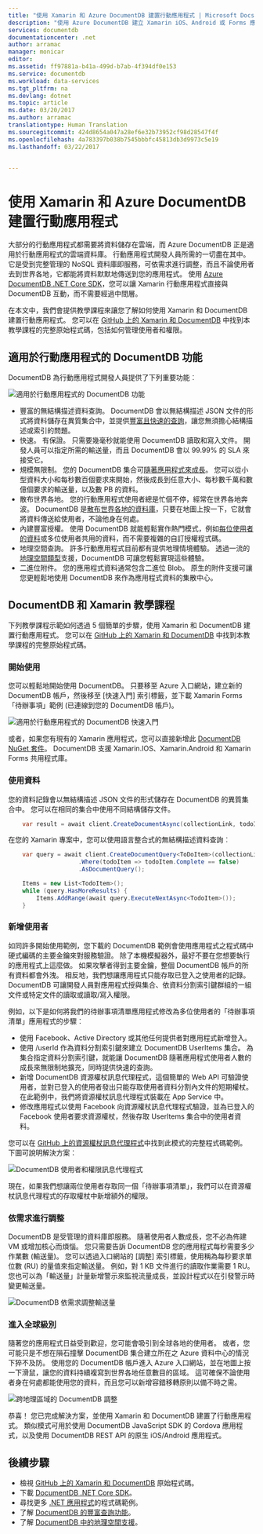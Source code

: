 ```yaml
---
title: "使用 Xamarin 和 Azure DocumentDB 建置行動應用程式 | Microsoft Docs"
description: "使用 Azure DocumentDB 建立 Xamarin iOS、Android 或 Forms 應用程式的教學課程。 DocumentDB 是速度驚人的全球級行動應用程式雲端資料庫。"
services: documentdb
documentationcenter: .net
author: arramac
manager: monicar
editor: 
ms.assetid: ff97881a-b41a-499d-b7ab-4f394df0e153
ms.service: documentdb
ms.workload: data-services
ms.tgt_pltfrm: na
ms.devlang: dotnet
ms.topic: article
ms.date: 03/20/2017
ms.author: arramac
translationtype: Human Translation
ms.sourcegitcommit: 424d8654a047a28ef6e32b73952cf98d28547f4f
ms.openlocfilehash: 4a783397b038b7545bbbfc45813db3d9973c5e19
ms.lasthandoff: 03/22/2017


---
```

# <a name="build-mobile-applications-with-xamarin-and-azure-documentdb"></a>使用 Xamarin 和 Azure DocumentDB 建置行動應用程式
大部分的行動應用程式都需要將資料儲存在雲端，而 Azure DocumentDB 正是適用於行動應用程式的雲端資料庫。 行動應用程式開發人員所需的一切盡在其中。 它是受到完整管理的 NoSQL 資料庫即服務，可依需求進行調整，而且不論使用者去到世界各地，它都能將資料默默地傳送到您的應用程式。 使用 [Azure DocumentDB .NET Core SDK](documentdb-sdk-dotnet-core.md)，您可以讓 Xamarin 行動應用程式直接與 DocumentDB 互動，而不需要經過中間層。

在本文中，我們會提供教學課程來讓您了解如何使用 Xamarin 和 DocumentDB 建置行動應用程式。 您可以在 [GitHub 上的 Xamarin 和 DocumentDB](https://github.com/Azure/azure-documentdb-dotnet/tree/master/samples/xamarin) 中找到本教學課程的完整原始程式碼，包括如何管理使用者和權限。

## <a name="documentdb-capabilities-for-mobile-apps"></a>適用於行動應用程式的 DocumentDB 功能
DocumentDB 為行動應用程式開發人員提供了下列重要功能︰

![適用於行動應用程式的 DocumentDB 功能](media/documentdb-mobile-apps-with-xamarin/documentdb-for-mobile.png)

* 豐富的無結構描述資料查詢。 DocumentDB 會以無結構描述 JSON 文件的形式將資料儲存在異質集合中，並提供[豐富且快速的查詢](documentdb-sql-query.md)，讓您無須擔心結構描述或索引的問題。
* 快速。 有保證。 只需要幾毫秒就能使用 DocumentDB 讀取和寫入文件。 開發人員可以指定所需的輸送量，而且 DocumentDB 會以 99.99% 的 SLA 來接受它。
* 規模無限制。 您的 DocumentDB 集合可[隨著應用程式來成長](documentdb-partition-data.md)。 您可以從小型資料大小和每秒數百個要求來開始，然後成長到任意大小、每秒數千萬和數億個要求的輸送量，以及數 PB 的資料。
* 散布世界各地。 您的行動應用程式使用者總是忙個不停，經常在世界各地奔波。 DocumentDB 是[散布世界各地的資料庫](documentdb-distribute-data-globally.md)，只要在地圖上按一下，它就會將資料傳送給使用者，不論他身在何處。
* 內建豐富授權。 使用 DocumentDB 就能輕鬆實作熱門模式，例如[每位使用者的資料](https://aka.ms/documentdb-xamarin-todouser)或多位使用者共用的資料，而不需要複雜的自訂授權程式碼。
* 地理空間查詢。 許多行動應用程式目前都有提供地理情境體驗。 透過一流的[地理空間類型](documentdb-geospatial.md)支援，DocumentDB 可讓您輕鬆實現這些體驗。
* 二進位附件。 您的應用程式資料通常包含二進位 Blob。 原生的附件支援可讓您更輕鬆地使用 DocumentDB 來作為應用程式資料的集散中心。

## <a name="documentdb-and-xamarin-tutorial"></a>DocumentDB 和 Xamarin 教學課程
下列教學課程示範如何透過 5 個簡單的步驟，使用 Xamarin 和 DocumentDB 建置行動應用程式。 您可以在 [GitHub 上的 Xamarin 和 DocumentDB](https://github.com/Azure/azure-documentdb-dotnet/tree/master/samples/xamarin) 中找到本教學課程的完整原始程式碼。

### <a name="get-started"></a>開始使用
您可以輕鬆地開始使用 DocumentDB。 只要移至 Azure 入口網站，建立新的 DocumentDB 帳戶，然後移至 [快速入門] 索引標籤，並下載 Xamarin Forms「待辦事項」範例 (已連線到您的 DocumentDB 帳戶)。 

![適用於行動應用程式的 DocumentDB 快速入門](media/documentdb-mobile-apps-with-xamarin/documentdb-quickstart.png)

或者，如果您有現有的 Xamarin 應用程式，您可以直接新增此 [DocumentDB NuGet 套件](documentdb-sdk-dotnet-core.md)。 DocumentDB 支援 Xamarin.IOS、Xamarin.Android 和 Xamarin Forms 共用程式庫。

### <a name="work-with-data"></a>使用資料
您的資料記錄會以無結構描述 JSON 文件的形式儲存在 DocumentDB 的異質集合中。 您可以在相同的集合中使用不同結構儲存文件。

```cs
    var result = await client.CreateDocumentAsync(collectionLink, todoItem);
```

在您的 Xamarin 專案中，您可以使用語言整合式的無結構描述資料查詢︰

```cs
    var query = await client.CreateDocumentQuery<ToDoItem>(collectionLink)
                    .Where(todoItem => todoItem.Complete == false)
                    .AsDocumentQuery();

    Items = new List<TodoItem>();
    while (query.HasMoreResults) {
        Items.AddRange(await query.ExecuteNextAsync<TodoItem>());
    }
```
### <a name="add-users"></a>新增使用者
如同許多開始使用範例，您下載的 DocumentDB 範例會使用應用程式之程式碼中硬式編碼的主要金鑰來對服務驗證。 除了本機模擬器外，最好不要在您想要執行的應用程式上這麼做。 如果攻擊者得到主要金鑰，整個 DocumentDB 帳戶的所有資料都會外洩。 相反地，我們想讓應用程式只能存取已登入之使用者的記錄。 DocumentDB 可讓開發人員對應用程式授與集合、依資料分割索引鍵群組的一組文件或特定文件的讀取或讀取/寫入權限。 

例如，以下是如何將我們的待辦事項清單應用程式修改為多位使用者的「待辦事項清單」應用程式的步驟︰ 

* 使用 Facebook、Active Directory 或其他任何提供者對應用程式新增登入。
* 使用 /userId 作為資料分割索引鍵來建立 DocumentDB UserItems 集合。 為集合指定資料分割索引鍵，就能讓 DocumentDB 隨著應用程式使用者人數的成長來無限制地擴充，同時提供快速的查詢。
* 新增 DocumentDB 資源權杖訊息代理程式，這個簡單的 Web API 可驗證使用者，並對已登入的使用者發出只能存取使用者資料分割內文件的短期權杖。 在此範例中，我們將資源權杖訊息代理程式裝載在 App Service 中。
* 修改應用程式以使用 Facebook 向資源權杖訊息代理程式驗證，並為已登入的 Facebook 使用者要求資源權杖，然後存取 UserItems 集合中的使用者資料。  

您可以在 [GitHub 上的資源權杖訊息代理程式](http://aka.ms/documentdb-xamarin-todouser)中找到此模式的完整程式碼範例。 下圖可說明解決方案︰

![DocumentDB 使用者和權限訊息代理程式](media/documentdb-mobile-apps-with-xamarin/documentdb-resource-token-broker.png)

現在，如果我們想讓兩位使用者存取同一個「待辦事項清單」，我們可以在資源權杖訊息代理程式的存取權杖中新增額外的權限。

### <a name="scale-on-demand"></a>依需求進行調整
DocumentDB 是受管理的資料庫即服務。 隨著使用者人數成長，您不必為佈建 VM 或增加核心而煩惱。 您只需要告訴 DocumentDB 您的應用程式每秒需要多少作業數 (輸送量)。 您可以透過入口網站的 [調整] 索引標籤，使用稱為每秒要求單位數 (RU) 的量值來指定輸送量。 例如，對 1 KB 文件進行的讀取作業需要 1 RU。 您也可以為「輸送量」計量新增警示來監視流量成長，並設計程式以在引發警示時變更輸送量。

![DocumentDB 依需求調整輸送量](media/documentdb-mobile-apps-with-xamarin/documentdb-scale.png)

### <a name="go-planet-scale"></a>進入全球級別
隨著您的應用程式日益受到歡迎，您可能會吸引到全球各地的使用者。 或者，您可能只是不想在隕石撞擊 DocumentDB 集合建立所在之 Azure 資料中心的情況下猝不及防。 使用您的 DocumentDB 帳戶進入 Azure 入口網站，並在地圖上按一下滑鼠，讓您的資料持續複寫到世界各地任意數目的區域。 這可確保不論使用者身在何處都能使用您的資料，而且您可以新增容錯移轉原則以備不時之需。

![跨地理區域的 DocumentDB 調整](media/documentdb-mobile-apps-with-xamarin/documentdb-replicate-globally.png)

恭喜！ 您已完成解決方案，並使用 Xamarin 和 DocumentDB 建置了行動應用程式。 類似模式可用於使用 DocumentDB JavaScript SDK 的 Cordova 應用程式，以及使用 DocumentDB REST API 的原生 iOS/Android 應用程式。

## <a name="next-steps"></a>後續步驟
* 檢視 [GitHub 上的 Xamarin 和 DocumentDB](https://github.com/Azure/azure-documentdb-dotnet/tree/master/samples/xamarin) 原始程式碼。
* 下載 [DocumentDB .NET Core SDK](documentdb-sdk-dotnet-core.md)。
* 尋找更多 [.NET 應用程式](documentdb-dotnet-samples.md)的程式碼範例。
* 了解 [DocumentDB 的豐富查詢功能](documentdb-sql-query.md)。
* 了解 [DocumentDB 中的地理空間支援](documentdb-geospatial.md)。




